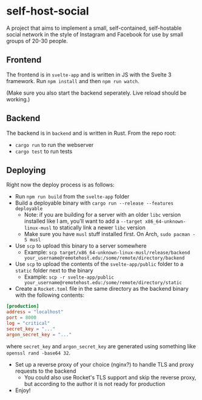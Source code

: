 # self-host-social

A project that aims to implement a small, self-contained, self-hostable social network in the style of Instagram and Facebook for use by small groups of 20-30 people.

## Frontend

The frontend is in `svelte-app` and is written in JS with the Svelte 3 framework. Run `npm install` and then `npm run watch`.

(Make sure you also start the backend seperately. Live reload should be working.)

## Backend

The backend is in `backend` and is written in Rust. From the repo root:

* `cargo run` to run the webserver
* `cargo test` to run tests

## Deploying

Right now the deploy process is as follows:

* Run `npm run build` from the `svelte-app` folder
* Build a deployable binary with `cargo run --release --features deployable`
    * Note: if you are building for a server with an older `libc` version installed like I am, you'll want to add a `--target x86_64-unknown-linux-musl` to statically link a newer `libc` version
    * Make sure you have `musl` stuff installed first. On Arch, `sudo pacman -S musl`
* Use `scp` to upload this binary to a server somewhere
    * Example: `scp target/x86_64-unknown-linux-musl/release/backend your_username@remotehost.edu:/some/remote/directory/backend`
* Use `scp` to upload the contents of the `svelte-app/public` folder to a `static` folder next to the binary
    * Example: `scp -r svelte-app/public your_username@remotehost.edu:/some/remote/directory/static`
* Create a `Rocket.toml` file in the same directory as the backend binary with the following contents:

```toml
[production]
address = "localhost"
port = 8000
log = "critical"
secret_key = "..."
argon_secret_key = "..."
```

where `secret_key` and `argon_secret_key` are generated using something like `openssl rand -base64 32`.

* Set up a reverse proxy of your choice (nginx?) to handle TLS and proxy requests to the backend
    * You could also use Rocket's TLS support and skip the reverse proxy, but according to the author it is not ready for production
* Enjoy!
